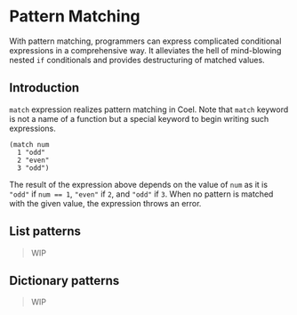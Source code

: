 # Pattern Matching

With pattern matching, programmers can express complicated conditional
expressions in a comprehensive way.
It alleviates the hell of mind-blowing nested `if` conditionals
and provides destructuring of matched values.

## Introduction

`match` expression realizes pattern matching in Coel.
Note that `match` keyword is not a name of a function but a special keyword to
begin writing such expressions.

```coel
(match num
  1 "odd"
  2 "even"
  3 "odd")
```

The result of the expression above depends on the value of `num` as it is
`"odd"` if `num == 1`, `"even"` if `2`, and `"odd"` if `3`.
When no pattern is matched with the given value, the expression throws an
error.

## List patterns

> WIP

## Dictionary patterns

> WIP
